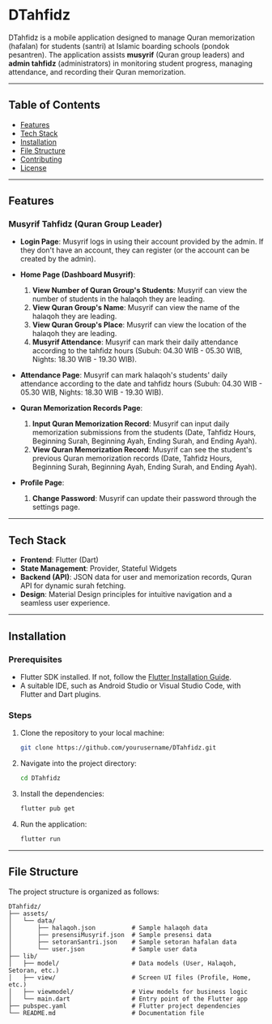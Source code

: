 # DTahfidz

DTahfidz is a mobile application designed to manage Quran memorization (hafalan) for students (santri) at Islamic boarding schools (pondok pesantren). The application assists **musyrif** (Quran group leaders) and **admin tahfidz** (administrators) in monitoring student progress, managing attendance, and recording their Quran memorization.

---

## Table of Contents

- [Features](#features)
- [Tech Stack](#tech-stack)
- [Installation](#installation)
- [File Structure](#file-structure)
- [Contributing](#contributing)
- [License](#license)

---

## Features

### Musyrif Tahfidz (Quran Group Leader)
- **Login Page**: Musyrif logs in using their account provided by the admin. If they don't have an account, they can register (or the account can be created by the admin).
  
- **Home Page (Dashboard Musyrif)**:
  1. **View Number of Quran Group's Students**: Musyrif can view the number of students in the halaqoh they are leading.
  2. **View Quran Group's Name**: Musyrif can view the name of the halaqoh they are leading.
  3. **View Quran Group's Place**: Musyrif can view the location of the halaqoh they are leading.
  4. **Musyrif Attendance**: Musyrif can mark their daily attendance according to the tahfidz hours (Subuh: 04.30 WIB - 05.30 WIB, Nights: 18.30 WIB - 19.30 WIB).

- **Attendance Page**:
  Musyrif can mark halaqoh's students' daily attendance according to the date and tahfidz hours (Subuh: 04.30 WIB - 05.30 WIB, Nights: 18.30 WIB - 19.30 WIB).

- **Quran Memorization Records Page**:
  1. **Input Quran Memorization Record**: Musyrif can input daily memorization submissions from the students (Date, Tahfidz Hours, Beginning Surah, Beginning Ayah, Ending Surah, and Ending Ayah).
  2. **View Quran Memorization Record**: Musyrif can see the student's previous Quran memorization records (Date, Tahfidz Hours, Beginning Surah, Beginning Ayah, Ending Surah, and Ending Ayah).

- **Profile Page**:
  1. **Change Password**: Musyrif can update their password through the settings page.

---

## Tech Stack

- **Frontend**: Flutter (Dart)
- **State Management**: Provider, Stateful Widgets
- **Backend (API)**: JSON data for user and memorization records, Quran API for dynamic surah fetching.
- **Design**: Material Design principles for intuitive navigation and a seamless user experience.

---

## Installation

### Prerequisites

- Flutter SDK installed. If not, follow the [Flutter Installation Guide](https://flutter.dev/docs/get-started/install).
- A suitable IDE, such as Android Studio or Visual Studio Code, with Flutter and Dart plugins.

### Steps

1. Clone the repository to your local machine:
    ```bash
    git clone https://github.com/yourusername/DTahfidz.git
    ```

2. Navigate into the project directory:
    ```bash
    cd DTahfidz
    ```

3. Install the dependencies:
    ```bash
    flutter pub get
    ```

4. Run the application:
    ```bash
    flutter run
    ```

---

## File Structure

The project structure is organized as follows:

```plaintext
DTahfidz/
├── assets/
│   └── data/
│       ├── halaqoh.json          # Sample halaqoh data
│       ├── presensiMusyrif.json  # Sample presensi data
│       ├── setoranSantri.json    # Sample setoran hafalan data
│       └── user.json             # Sample user data
├── lib/
│   ├── model/                    # Data models (User, Halaqoh, Setoran, etc.)
│   ├── view/                     # Screen UI files (Profile, Home, etc.)
│   ├── viewmodel/                # View models for business logic
│   └── main.dart                 # Entry point of the Flutter app
├── pubspec.yaml                  # Flutter project dependencies
└── README.md                     # Documentation file

